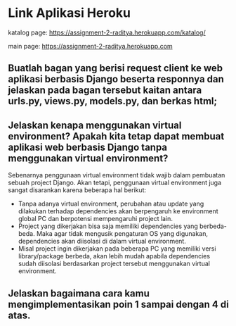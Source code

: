 # Link Aplikasi Heroku
katalog page: https://assignment-2-raditya.herokuapp.com/katalog/

main page: https://assignment-2-raditya.herokuapp.com

## Buatlah bagan yang berisi request client ke web aplikasi berbasis Django beserta responnya dan jelaskan pada bagan tersebut kaitan antara urls.py, views.py, models.py, dan berkas html;

## Jelaskan kenapa menggunakan virtual environment? Apakah kita tetap dapat membuat aplikasi web berbasis Django tanpa menggunakan virtual environment?

Sebenarnya penggunaan virtual environment tidak wajib dalam pembuatan sebuah project Django. Akan tetapi, penggunaan virtual environment juga sangat disarankan karena beberapa hal berikut:

* Tanpa adanya virtual environment, perubahan atau update yang dilakukan terhadap dependencies akan berpengaruh ke environment global PC dan berpotensi mempengaruhi project lain.
* Project yang dikerjakan bisa saja memiliki dependencies yang berbeda-beda. Maka agar tidak mengusik pengaturan OS yang digunakan, dependencies akan diisolasi di dalam virtual environment.
* Misal project ingin dikerjakan pada beberapa PC yang memiliki versi library/package berbeda, akan lebih mudah apabila dependencies sudah diisolasi berdasarkan project tersebut menggunakan virtual environment.

## Jelaskan bagaimana cara kamu mengimplementasikan poin 1 sampai dengan 4 di atas.
